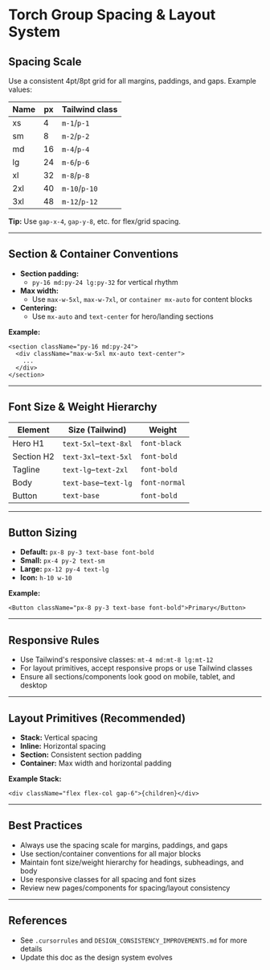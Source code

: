 # Torch Group Spacing & Layout System

## Spacing Scale

Use a consistent 4pt/8pt grid for all margins, paddings, and gaps. Example values:

| Name   | px   | Tailwind class |
|--------|------|----------------|
| xs     | 4    | `m-1`/`p-1`    |
| sm     | 8    | `m-2`/`p-2`    |
| md     | 16   | `m-4`/`p-4`    |
| lg     | 24   | `m-6`/`p-6`    |
| xl     | 32   | `m-8`/`p-8`    |
| 2xl    | 40   | `m-10`/`p-10`  |
| 3xl    | 48   | `m-12`/`p-12`  |

**Tip:** Use `gap-x-4`, `gap-y-8`, etc. for flex/grid spacing.

---

## Section & Container Conventions

- **Section padding:**
  - `py-16 md:py-24 lg:py-32` for vertical rhythm
- **Max width:**
  - Use `max-w-5xl`, `max-w-7xl`, or `container mx-auto` for content blocks
- **Centering:**
  - Use `mx-auto` and `text-center` for hero/landing sections

**Example:**
```tsx
<section className="py-16 md:py-24">
  <div className="max-w-5xl mx-auto text-center">
    ...
  </div>
</section>
```

---

## Font Size & Weight Hierarchy

| Element    | Size (Tailwind)         | Weight      |
|------------|------------------------|-------------|
| Hero H1    | `text-5xl`–`text-8xl`  | `font-black`|
| Section H2 | `text-3xl`–`text-5xl`  | `font-bold` |
| Tagline    | `text-lg`–`text-2xl`   | `font-bold` |
| Body       | `text-base`–`text-lg`  | `font-normal`|
| Button     | `text-base`             | `font-bold` |

---

## Button Sizing

- **Default:** `px-8 py-3 text-base font-bold`
- **Small:** `px-4 py-2 text-sm`
- **Large:** `px-12 py-4 text-lg`
- **Icon:** `h-10 w-10`

**Example:**
```tsx
<Button className="px-8 py-3 text-base font-bold">Primary</Button>
```

---

## Responsive Rules

- Use Tailwind's responsive classes: `mt-4 md:mt-8 lg:mt-12`
- For layout primitives, accept responsive props or use Tailwind classes
- Ensure all sections/components look good on mobile, tablet, and desktop

---

## Layout Primitives (Recommended)

- **Stack:** Vertical spacing
- **Inline:** Horizontal spacing
- **Section:** Consistent section padding
- **Container:** Max width and horizontal padding

**Example Stack:**
```tsx
<div className="flex flex-col gap-6">{children}</div>
```

---

## Best Practices

- Always use the spacing scale for margins, paddings, and gaps
- Use section/container conventions for all major blocks
- Maintain font size/weight hierarchy for headings, subheadings, and body
- Use responsive classes for all spacing and font sizes
- Review new pages/components for spacing/layout consistency

---

## References
- See `.cursorrules` and `DESIGN_CONSISTENCY_IMPROVEMENTS.md` for more details
- Update this doc as the design system evolves 